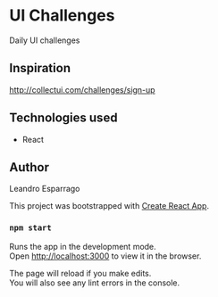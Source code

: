# UI Challenges
Daily UI challenges

## Inspiration
http://collectui.com/challenges/sign-up

## Technologies used
* React

## Author
Leandro Esparrago

This project was bootstrapped with [Create React App](https://github.com/facebook/create-react-app).

### `npm start`

Runs the app in the development mode.<br>
Open [http://localhost:3000](http://localhost:3000) to view it in the browser.

The page will reload if you make edits.<br>
You will also see any lint errors in the console.
